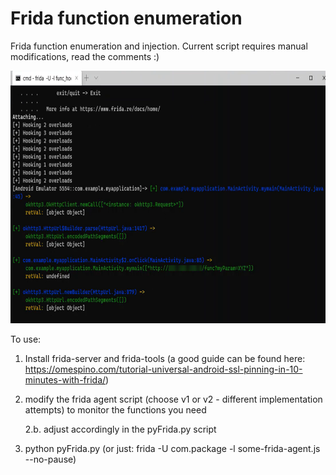 # Frida function enumeration
Frida function enumeration and injection. 
Current script requires manual modifications, read the comments :)

<img src="https://github.com/tomelic/ffe/blob/master/example.png" width="690" height="404">

To use:
1. Install frida-server and frida-tools (a good guide can be found here: https://omespino.com/tutorial-universal-android-ssl-pinning-in-10-minutes-with-frida/)

2. modify the frida agent script (choose v1 or v2 - different implementation attempts) to monitor the functions you need

    2.b. adjust accordingly in the pyFrida.py script

3. python pyFrida.py (or just: frida -U com.package -l some-frida-agent.js --no-pause)
